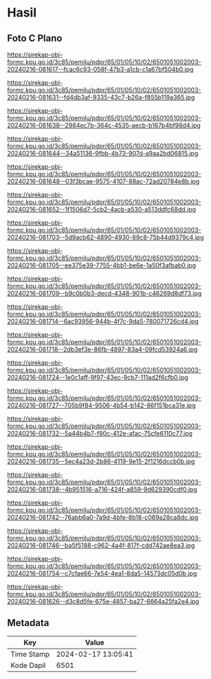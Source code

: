 # Hasil

## Foto C Plano

https://sirekap-obj-formc.kpu.go.id/3c85/pemilu/pdpr/65/01/05/10/02/6501051002003-20240216-081617--fcac6c93-058f-47b3-a1cb-c1a67bf504b0.jpg

https://sirekap-obj-formc.kpu.go.id/3c85/pemilu/pdpr/65/01/05/10/02/6501051002003-20240216-081631--fd4db3af-9335-43c7-b26a-f855b119a365.jpg

https://sirekap-obj-formc.kpu.go.id/3c85/pemilu/pdpr/65/01/05/10/02/6501051002003-20240216-081638--2984ec7b-364c-4535-aecb-b167b4bf98d4.jpg

https://sirekap-obj-formc.kpu.go.id/3c85/pemilu/pdpr/65/01/05/10/02/6501051002003-20240216-081644--34a51136-9fbb-4b73-907d-a9aa2bd06815.jpg

https://sirekap-obj-formc.kpu.go.id/3c85/pemilu/pdpr/65/01/05/10/02/6501051002003-20240216-081648--03f3bcae-9575-4107-88ac-72ad20784e8b.jpg

https://sirekap-obj-formc.kpu.go.id/3c85/pemilu/pdpr/65/01/05/10/02/6501051002003-20240216-081652--1f1506d7-5cb2-4acb-a530-a513ddfc68dd.jpg

https://sirekap-obj-formc.kpu.go.id/3c85/pemilu/pdpr/65/01/05/10/02/6501051002003-20240216-081703--5d9acb62-4890-4930-89c8-75b44d9379c4.jpg

https://sirekap-obj-formc.kpu.go.id/3c85/pemilu/pdpr/65/01/05/10/02/6501051002003-20240216-081705--ee375e39-7755-4bb1-be6e-1a50f3afbab0.jpg

https://sirekap-obj-formc.kpu.go.id/3c85/pemilu/pdpr/65/01/05/10/02/6501051002003-20240216-081709--b9c0b0b3-decd-4348-901b-c46269d8df73.jpg

https://sirekap-obj-formc.kpu.go.id/3c85/pemilu/pdpr/65/01/05/10/02/6501051002003-20240216-081714--6ac93956-944b-4f7c-9da5-780071726cd4.jpg

https://sirekap-obj-formc.kpu.go.id/3c85/pemilu/pdpr/65/01/05/10/02/6501051002003-20240216-081718--2db3ef3e-86fb-4897-83a4-09fcd53924a6.jpg

https://sirekap-obj-formc.kpu.go.id/3c85/pemilu/pdpr/65/01/05/10/02/6501051002003-20240216-081724--1e0c1aff-9f97-43ec-9cb7-111ad2f6cfb0.jpg

https://sirekap-obj-formc.kpu.go.id/3c85/pemilu/pdpr/65/01/05/10/02/6501051002003-20240216-081727--705b9f84-9506-4b54-b142-86f151bca31e.jpg

https://sirekap-obj-formc.kpu.go.id/3c85/pemilu/pdpr/65/01/05/10/02/6501051002003-20240216-081732--5a44b4b7-f90c-412e-afac-75cfe6110c77.jpg

https://sirekap-obj-formc.kpu.go.id/3c85/pemilu/pdpr/65/01/05/10/02/6501051002003-20240216-081735--5ec4a23d-2b86-4119-9e15-2f1216dccb0b.jpg

https://sirekap-obj-formc.kpu.go.id/3c85/pemilu/pdpr/65/01/05/10/02/6501051002003-20240216-081738--4b951516-a716-424f-a859-9d629390cdf0.jpg

https://sirekap-obj-formc.kpu.go.id/3c85/pemilu/pdpr/65/01/05/10/02/6501051002003-20240216-081742--76abb6a0-7a9d-4bfe-8b18-c069a28ca8dc.jpg

https://sirekap-obj-formc.kpu.go.id/3c85/pemilu/pdpr/65/01/05/10/02/6501051002003-20240216-081746--ba5f5188-c962-4a4f-817f-cdd742ae8ea3.jpg

https://sirekap-obj-formc.kpu.go.id/3c85/pemilu/pdpr/65/01/05/10/02/6501051002003-20240216-081754--c7cfae66-7e54-4ea1-8da5-14573dc05d0b.jpg

https://sirekap-obj-formc.kpu.go.id/3c85/pemilu/pdpr/65/01/05/10/02/6501051002003-20240216-081626--d3c8d5fe-675e-4857-ba27-6664a25fa2e4.jpg


## Metadata

| Key        | Value               |
| ---------- | ------------------- |
| Time Stamp | 2024-02-17 13:05:41 |
| Kode Dapil | 6501                |



